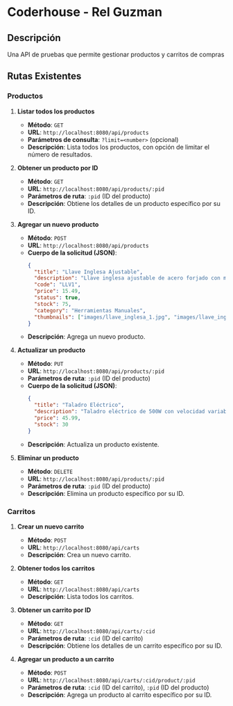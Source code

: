 # Coderhouse - Rel Guzman

## Descripción

Una API de pruebas que permite gestionar productos y carritos de compras

## Rutas Existentes

### Productos

1. **Listar todos los productos**

   - **Método**: `GET`
   - **URL**: `http://localhost:8080/api/products`
   - **Parámetros de consulta**: `?limit=<number>` (opcional)
   - **Descripción**: Lista todos los productos, con opción de limitar el número de resultados.

2. **Obtener un producto por ID**

   - **Método**: `GET`
   - **URL**: `http://localhost:8080/api/products/:pid`
   - **Parámetros de ruta**: `:pid` (ID del producto)
   - **Descripción**: Obtiene los detalles de un producto específico por su ID.

3. **Agregar un nuevo producto**

   - **Método**: `POST`
   - **URL**: `http://localhost:8080/api/products`
   - **Cuerpo de la solicitud (JSON)**:
     ```json
     {
       "title": "Llave Inglesa Ajustable",
       "description": "Llave inglesa ajustable de acero forjado con mango antideslizante, ideal para trabajos de fontanería.",
       "code": "LLV1",
       "price": 15.49,
       "status": true,
       "stock": 75,
       "category": "Herramientas Manuales",
       "thumbnails": ["images/llave_inglesa_1.jpg", "images/llave_inglesa_2.jpg"]
     }
     ```
   - **Descripción**: Agrega un nuevo producto.

4. **Actualizar un producto**

   - **Método**: `PUT`
   - **URL**: `http://localhost:8080/api/products/:pid`
   - **Parámetros de ruta**: `:pid` (ID del producto)
   - **Cuerpo de la solicitud (JSON)**:
     ```json
     {
       "title": "Taladro Eléctrico",
       "description": "Taladro eléctrico de 500W con velocidad variable y reversa.",
       "price": 45.99,
       "stock": 30
     }
     ```
   - **Descripción**: Actualiza un producto existente.

5. **Eliminar un producto**
   - **Método**: `DELETE`
   - **URL**: `http://localhost:8080/api/products/:pid`
   - **Parámetros de ruta**: `:pid` (ID del producto)
   - **Descripción**: Elimina un producto específico por su ID.

### Carritos

1. **Crear un nuevo carrito**

   - **Método**: `POST`
   - **URL**: `http://localhost:8080/api/carts`
   - **Descripción**: Crea un nuevo carrito.

2. **Obtener todos los carritos**

   - **Método**: `GET`
   - **URL**: `http://localhost:8080/api/carts`
   - **Descripción**: Lista todos los carritos.

3. **Obtener un carrito por ID**

   - **Método**: `GET`
   - **URL**: `http://localhost:8080/api/carts/:cid`
   - **Parámetros de ruta**: `:cid` (ID del carrito)
   - **Descripción**: Obtiene los detalles de un carrito específico por su ID.

4. **Agregar un producto a un carrito**
   - **Método**: `POST`
   - **URL**: `http://localhost:8080/api/carts/:cid/product/:pid`
   - **Parámetros de ruta**: `:cid` (ID del carrito), `:pid` (ID del producto)
   - **Descripción**: Agrega un producto al carrito específico por su ID.
